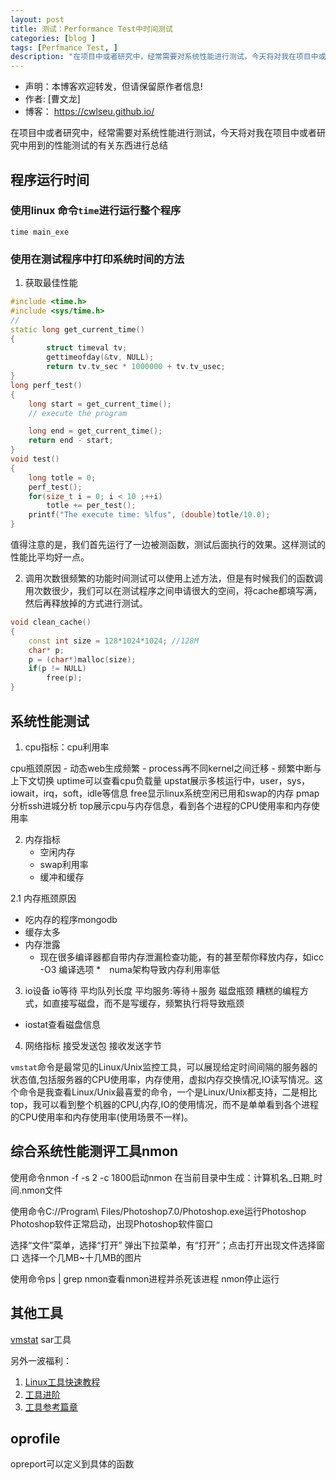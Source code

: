 ```yaml
---
layout: post
title: 测试：Performance Test中时间测试
categories: [blog ]
tags: [Perfmance Test, ]
description: "在项目中或者研究中，经常需要对系统性能进行测试，今天将对我在项目中或者研究中用到的性能测试的有关东西进行总结"
---
```


- 声明：本博客欢迎转发，但请保留原作者信息!
- 作者: [曹文龙]
- 博客： <https://cwlseu.github.io/>

在项目中或者研究中，经常需要对系统性能进行测试，今天将对我在项目中或者研究中用到的性能测试的有关东西进行总结

## 程序运行时间

### 使用linux 命令`time`进行运行整个程序

`time main_exe`

### 使用在测试程序中打印系统时间的方法

1. 获取最佳性能

```cpp
#include <time.h>
#include <sys/time.h>
//
static long get_current_time()
{
        struct timeval tv;
        gettimeofday(&tv, NULL);
        return tv.tv_sec * 1000000 + tv.tv_usec;
}
long perf_test()
{
    long start = get_current_time();
    // execute the program

    long end = get_current_time();
    return end - start;
}
void test()
{
    long totle = 0;
    perf_test();
    for(size_t i = 0; i < 10 ;++i)
        totle += per_test();
    printf("The execute time: %lfus", (double)totle/10.0);
}
```
值得注意的是，我们首先运行了一边被测函数，测试后面执行的效果。这样测试的性能比平均好一点。

2. 调用次数很频繁的功能时间测试可以使用上述方法，但是有时候我们的函数调用次数很少，我们可以在测试程序之间申请很大的空间，将cache都填写满，然后再释放掉的方式进行测试。

```cpp
void clean_cache()
{
    const int size = 128*1024*1024; //128M
    char* p;
    p = (char*)malloc(size);
    if(p != NULL)
        free(p);
}
```

## 系统性能测试

1. cpu指标：cpu利用率
    
cpu瓶颈原因
    - 动态web生成频繁
    - process再不同kernel之间迁移
    - 频繁中断与上下文切换
uptime可以查看cpu负载量
upstat展示多核运行中，user，sys，iowait，irq，soft，idle等信息
free显示linux系统空闲已用和swap的内存
pmap分析ssh进城分析
top展示cpu与内存信息，看到各个进程的CPU使用率和内存使用率

2. 内存指标
    - 空闲内存
    - swap利用率
    - 缓冲和缓存
    
2.1 内存瓶颈原因
* 吃内存的程序mongodb
* 缓存太多
* 内存泄露
    - 现在很多编译器都自带内存泄漏检查功能，有的甚至帮你释放内存，如icc -O3 编译选项
*　numa架构导致内存利用率低

3. io设备
    io等待
    平均队列长度
    平均服务:等待＋服务
磁盘瓶颈
糟糕的编程方式，如直接写磁盘，而不是写缓存，频繁执行将导致瓶颈
* iostat查看磁盘信息

4. 网络指标
    接受发送包
    接收发送字节

`vmstat`命令是最常见的Linux/Unix监控工具，可以展现给定时间间隔的服务器的状态值,包括服务器的CPU使用率，内存使用，虚拟内存交换情况,IO读写情况。这个命令是我查看Linux/Unix最喜爱的命令，一个是Linux/Unix都支持，二是相比top，我可以看到整个机器的CPU,内存,IO的使用情况，而不是单单看到各个进程的CPU使用率和内存使用率(使用场景不一样)。

## 综合系统性能测评工具nmon

使用命令nmon -f -s 2 -c 1800启动nmon
在当前目录中生成：计算机名_日期_时间.nmon文件

使用命令C://Program\ Files/Photoshop7.0/Photoshop.exe运行Photoshop
Photoshop软件正常启动，出现Photoshop软件窗口

选择“文件”菜单，选择“打开”
弹出下拉菜单，有“打开”；点击打开出现文件选择窗口
选择一个几MB~十几MB的图片

使用命令ps | grep nmon查看nmon进程并杀死该进程
nmon停止运行

## 其他工具

[vmstat](http://www.cnblogs.com/ggjucheng/archive/2012/01/05/2312625.html)
sar工具

另外一波福利：
1. [Linux工具快速教程](http://linuxtools-rst.readthedocs.io/zh_CN/latest/)
2. [工具进阶](http://linuxtools-rst.readthedocs.io/zh_CN/latest/)
3. [工具参考篇章](http://linuxtools-rst.readthedocs.io/zh_CN/latest/tool/index.html)

## oprofile
opreport可以定义到具体的函数